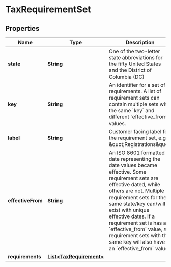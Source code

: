 

# TaxRequirementSet



## Properties

| Name | Type | Description | Notes |
|------------ | ------------- | ------------- | -------------|
|**state** | **String** | One of the two-letter state abbreviations for the fifty United States and the District of Columbia (DC) |  [optional] |
|**key** | **String** | An identifier for a set of requirements. A list of requirement sets can contain multiple sets with the same &#x60;key&#x60; and different &#x60;effective_from&#x60; values. |  [optional] |
|**label** | **String** | Customer facing label for the requirement set, e.g. \&quot;Registrations\&quot; |  [optional] |
|**effectiveFrom** | **String** | An ISO 8601 formatted date representing the date values became effective. Some requirement sets are effective dated, while others are not. Multiple requirement sets for the same state/key can/will exist with unique effective dates. If a requirement set is has an &#x60;effective_from&#x60; value, all requirement sets with the same key will also have an &#x60;effective_from&#x60; value. |  [optional] |
|**requirements** | [**List&lt;TaxRequirement&gt;**](TaxRequirement.md) |  |  [optional] |



